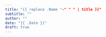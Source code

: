 ```yaml
---
title: "{{ replace .Name "-" " " | title }}"
subtitle: ""
author: ""
date: "{{ .Date }}"
draft: true
---
```


